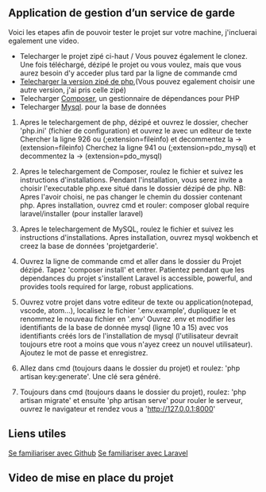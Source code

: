 ## Application de gestion d’un service de garde

Voici les etapes afin de pouvoir tester le projet sur votre machine, j'incluerai egalement une video.

- Telecharger le projet zipé ci-haut / Vous pouvez également le clonez. Une fois téléchargé, dézipé le projet ou vous voulez, mais que vous aurez besoin d'y acceder plus tard par la ligne de commande cmd
- [Telecharger la version zipé de php](https://windows.php.net/download#php-8.0),(Vous pouvez egalement choisir une autre version, j'ai pris celle zipé)
- Telecharger [Composer](https://getcomposer.org/download/), un gestionnaire de dépendances pour PHP
- Telecharger [Mysql](https://dev.mysql.com/downloads/installer/). pour la base de données

1.	Apres le telechargement de php, dézipé et ouvrez le dossier, checher 'php.ini' (fichier de configuration) et ouvrez le avec un editeur de texte
	Chercher la ligne 926 ou (;extension=fileinfo) et decommentez la -> (extension=fileinfo)
	Cherchez la ligne 941 ou (;extension=pdo_mysql) et decommentez la -> (extension=pdo_mysql)
    
2. Apres le telechargement de Composer, roulez le fichier et suivez les instructions d'installations.
    Pendant l'installation, vous serez invite a choisir l'executable php.exe  situé dans le dossier dézipé de php.
    NB: Apres l'avoir choisi, ne pas changer le chemin du dossier contenant php.
	Apres installation, ouvrez cmd et rouler: composer global require laravel/installer (pour installer laravel)
3. Apres le telechargement de MySQL, roulez le fichier et suivez les instructions d'installations.
    Apres installation, ouvrez mysql wokbench et creez la base de données 'projetgarderie'.

4. Ouvrez la ligne de commande cmd et aller dans le dossier du Projet dézipé.
    Tapez 'composer install' et entrer. Patientez pendant que les dependances du projet s'installent
    Laravel is accessible, powerful, and provides tools required for large, robust applications.
    
5. Ouvrez votre projet dans votre editeur de texte ou application(notepad, vscode, atom...), localisez le fichier '.env.example', dupliquez le et renommez le nouveau fichier en '.env'
    Ouvrez .env et modifier les identifiants de la base de donnée mysql (ligne 10 a 15) avec vos identifiants créés lors de l'installation de mysql (l'utilisateur devrait toujours etre root a moins que vous n'ayez creez un nouvel utilisateur).
    Ajoutez le mot de passe et enregistrez.
    
6. Allez dans cmd (toujours daans le dossier du projet) et roulez: 'php artisan key:generate'. Une clé sera généré.

7. Toujours dans cmd (toujours daans le dossier du projet), roulez: 'php artisan migrate' et ensuite
     'php artisan serve' pour rouler le serveur, ouvrez le navigateur et rendez vous a 'http://127.0.0.1:8000'

## Liens utiles
[Se familiariser avec Github](https://m.youtube.com/watch?v=8JJ101D3knE)
[Se familiariser avec Laravel](https://www.youtube.com/watch?v=MFh0Fd7BsjE&t=3125s)

## Video de mise en place du projet

